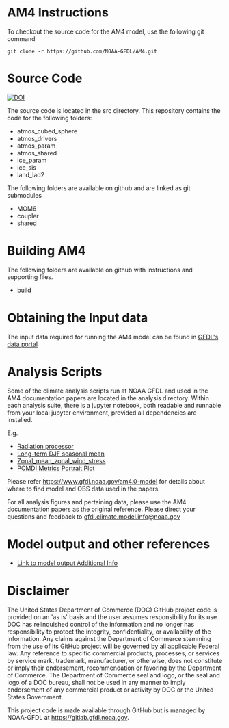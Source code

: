 # AM4 Instructions

To checkout the source code for the AM4 model, use the following git command <br>

```
git clone -r https://github.com/NOAA-GFDL/AM4.git
```

# Source Code

[![DOI](https://zenodo.org/badge/102487636.svg)](https://zenodo.org/badge/latestdoi/102487636)

The source code is located in the src directory. This repository contains the code for the following
folders:

* atmos_cubed_sphere
* atmos_drivers
* atmos_param
* atmos_shared
* ice_param
* ice_sis
* land_lad2

The following folders are available on github and are linked as git submodules

* MOM6
* coupler
* shared

# Building AM4

The following folders are available on github with instructions and supporting files.

* build

# Obtaining the Input data

The input data required for running the AM4 model can be found in [GFDL's data portal](ftp://nomads.gfdl.noaa.gov/users/Ming.Zhao/AM4Documentation/GFDL-AM4.0/)

# Analysis Scripts 
Some of the climate analysis scripts run at NOAA GFDL and used in the AM4 documentation papers are located in the analysis directory.
Within each analysis suite, there is a jupyter notebook, both readable and runnable from your local jupyter environment, provided all dependencies are installed.

E.g.

* [Radiation processor](analysis/cjs1/radiation_atmos_av_mon/radiation_atmos_av_mon.ipynb)
* [Long-term DJF seasonal mean](analysis/bw/bw_atmos_cru_ts_a1r/bw_atmos_monthly_cru_ts.1980-2014.ipynb) 
* [Zonal_mean_zonal_wind_stress](analysis/bw/bw_atmos_zm_atl_pac_a1r/bw_atmos_atl_pac.1980-2014.ipynb)
* [PCMDI Metrics Portrait Plot](analysis/pcmdimetrics/portraitPlot-AM4.AMIP.ipynb)

Please refer https://www.gfdl.noaa.gov/am4.0-model for details about where to find model and OBS data used in the papers.

For all analysis figures and pertaining data, please use the AM4 documentation papers as the original reference.
Please direct your questions and feedback to gfdl.climate.model.info@noaa.gov

# Model output and other references

* [Link to model output Additional Info](http://data1.gfdl.noaa.gov/nomads/forms/am4.0/)

# Disclaimer

The United States Department of Commerce (DOC) GitHub project code is provided on an 'as is' basis and the user assumes responsibility for its use.  DOC has relinquished control of the information and no longer has responsibility to protect the integrity, confidentiality, or availability of the information.  Any claims against the Department of Commerce stemming from the use of its GitHub project will be governed by all applicable Federal law.  Any reference to specific commercial products, processes, or services by service mark, trademark, manufacturer, or otherwise, does not constitute or imply their endorsement, recommendation or favoring by the Department of Commerce.  The Department of Commerce seal and logo, or the seal and logo of a DOC bureau, shall not be used in any manner to imply endorsement of any commercial product or activity by DOC or the United States Government.

This project code is made available through GitHub but is managed by NOAA-GFDL at https://gitlab.gfdl.noaa.gov.
